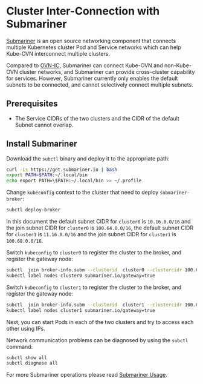 # Cluster Inter-Connection with Submariner

[Submariner](https://submariner.io/) is an open source networking component that connects multiple Kubernetes cluster Pod and Service
networks which can help Kube-OVN interconnect multiple clusters.

Compared to [OVN-IC](./with-ovn-ic.md), Submariner can connect Kube-OVN and non-Kube-OVN cluster networks, and
Submariner can provide cross-cluster capability for services. However, Submariner currently only enables the default subnets to be connected,
and cannot selectively connect multiple subnets.

## Prerequisites

- The Service CIDRs of the two clusters and the CIDR of the default Subnet cannot overlap.

## Install Submariner

Download the `subctl` binary and deploy it to the appropriate path:

```bash
curl -Ls https://get.submariner.io | bash
export PATH=$PATH:~/.local/bin
echo export PATH=\$PATH:~/.local/bin >> ~/.profile
```

Change `kubeconfig` context to the cluster that need to deploy `submariner-broker`:

```bash
subctl deploy-broker
```

In this document the default subnet CIDR for `cluster0` is `10.16.0.0/16` and the join subnet CIDR for `cluster0` is `100.64.0.0/16`, the default subnet CIDR for `cluster1` is `11.16.0.0/16` and the join subnet CIDR for `cluster1` is `100.68.0.0/16`.

Switch `kubeconfig` to `cluster0` to register the cluster to the broker, and register the gateway node:

```bash
subctl  join broker-info.subm --clusterid  cluster0 --clustercidr 100.64.0.0/16,10.16.0.0/16  --natt=false --cable-driver vxlan --health-check=false
kubectl label nodes cluster0 submariner.io/gateway=true
```

Switch `kubeconfig` to `cluster1` to register the cluster to the broker, and register the gateway node:

```bash
subctl  join broker-info.subm --clusterid  cluster1 --clustercidr 100.68.0.0/16,11.16.0.0/16  --natt=false --cable-driver vxlan --health-check=false
kubectl label nodes cluster1 submariner.io/gateway=true
```

Next, you can start Pods in each of the two clusters and try to access each other using IPs.

Network communication problems can be diagnosed by using the `subctl` command:

```bash
subctl show all
subctl diagnose all
```

For more Submariner operations please read [Submariner Usage](https://submariner.io/operations/usage/).
